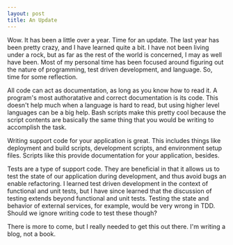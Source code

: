 ```yaml
---
layout: post
title: An Update
---
```


Wow. It has been a little over a year. Time for an update. The last
year has been pretty crazy, and I have learned quite a bit. I have not
been living under a rock, but as far as the rest of the world is
concerned, I may as well have been. Most of my
personal time has been focused around figuring out the nature of
programming, test driven development, and language. So, time for some
reflection. 

All code can act as documentation, as long as you know how to read
it. A program's most authoratative and correct documentation is its
code. This doesn't help much when a language is hard to read, but
using higher level languages can be a big help. Bash scripts make
this pretty cool because the script contents are basically the same
thing that you would be writing to accomplish the task. 

Writing support code for your application is great. This includes
things like deployment and build scripts, development scripts,
and environment setup files. Scripts like this provide 
documentation for your application, besides. 

Tests are a type of support code. They are 
beneficial in that it allows us to test the state of our
application during development, and thus avoid bugs an enable
refactoring. 
I learned test driven development in the context of
functional and unit tests, but I have since learned that the
discussion of testing extends beyond functional and unit tests. 
Testing the state and behavior of external services, 
for example, would be very wrong in TDD. Should we ignore writing 
code to test these though? 

There is more to come, but I really needed to get this out there. I'm
writing a blog, not a book.  
